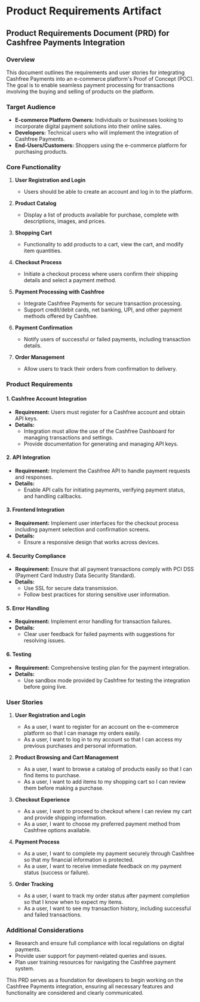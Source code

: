 # Product Requirements Artifact

## Product Requirements Document (PRD) for Cashfree Payments Integration

### Overview
This document outlines the requirements and user stories for integrating Cashfree Payments into an e-commerce platform's Proof of Concept (POC). The goal is to enable seamless payment processing for transactions involving the buying and selling of products on the platform.

### Target Audience
- **E-commerce Platform Owners:** Individuals or businesses looking to incorporate digital payment solutions into their online sales.
- **Developers:** Technical users who will implement the integration of Cashfree Payments.
- **End-Users/Customers:** Shoppers using the e-commerce platform for purchasing products.

### Core Functionality
1. **User Registration and Login**
    - Users should be able to create an account and log in to the platform.
  
2. **Product Catalog**
    - Display a list of products available for purchase, complete with descriptions, images, and prices.

3. **Shopping Cart**
    - Functionality to add products to a cart, view the cart, and modify item quantities.
  
4. **Checkout Process**
    - Initiate a checkout process where users confirm their shipping details and select a payment method.
  
5. **Payment Processing with Cashfree**
    - Integrate Cashfree Payments for secure transaction processing.
    - Support credit/debit cards, net banking, UPI, and other payment methods offered by Cashfree.

6. **Payment Confirmation**
    - Notify users of successful or failed payments, including transaction details.

7. **Order Management**
    - Allow users to track their orders from confirmation to delivery.

### Product Requirements

#### 1. Cashfree Account Integration
- **Requirement:** Users must register for a Cashfree account and obtain API keys.
- **Details:**
    - Integration must allow the use of the Cashfree Dashboard for managing transactions and settings. 
    - Provide documentation for generating and managing API keys.

#### 2. API Integration
- **Requirement:** Implement the Cashfree API to handle payment requests and responses.
- **Details:**
    - Enable API calls for initiating payments, verifying payment status, and handling callbacks.

#### 3. Frontend Integration
- **Requirement:** Implement user interfaces for the checkout process including payment selection and confirmation screens.
- **Details:**
    - Ensure a responsive design that works across devices.

#### 4. Security Compliance
- **Requirement:** Ensure that all payment transactions comply with PCI DSS (Payment Card Industry Data Security Standard).
- **Details:**
    - Use SSL for secure data transmission.
    - Follow best practices for storing sensitive user information.

#### 5. Error Handling
- **Requirement:** Implement error handling for transaction failures.
- **Details:**
    - Clear user feedback for failed payments with suggestions for resolving issues.

#### 6. Testing
- **Requirement:** Comprehensive testing plan for the payment integration.
- **Details:**
    - Use sandbox mode provided by Cashfree for testing the integration before going live.

### User Stories

1. **User Registration and Login**
   - As a user, I want to register for an account on the e-commerce platform so that I can manage my orders easily.
   - As a user, I want to log in to my account so that I can access my previous purchases and personal information.

2. **Product Browsing and Cart Management**
   - As a user, I want to browse a catalog of products easily so that I can find items to purchase.
   - As a user, I want to add items to my shopping cart so I can review them before making a purchase.

3. **Checkout Experience**
   - As a user, I want to proceed to checkout where I can review my cart and provide shipping information.
   - As a user, I want to choose my preferred payment method from Cashfree options available.

4. **Payment Process**
   - As a user, I want to complete my payment securely through Cashfree so that my financial information is protected.
   - As a user, I want to receive immediate feedback on my payment status (success or failure).

5. **Order Tracking**
   - As a user, I want to track my order status after payment completion so that I know when to expect my items.
   - As a user, I want to see my transaction history, including successful and failed transactions.

### Additional Considerations
- Research and ensure full compliance with local regulations on digital payments.
- Provide user support for payment-related queries and issues.
- Plan user training resources for navigating the Cashfree payment system.

This PRD serves as a foundation for developers to begin working on the Cashfree Payments integration, ensuring all necessary features and functionality are considered and clearly communicated.